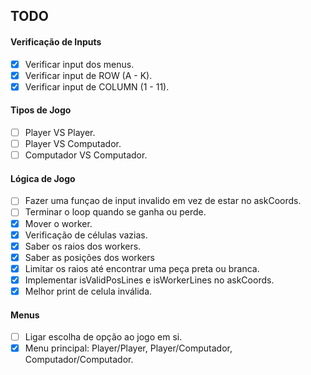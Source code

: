 ## TODO
#### Verificação de Inputs
- [x] Verificar input dos menus.
- [x] Verificar input de ROW (A - K).
- [x] Verificar input de COLUMN (1 - 11).

#### Tipos de Jogo
- [ ] Player VS Player.
- [ ] Player VS Computador.
- [ ] Computador VS Computador.

#### Lógica de Jogo
- [ ] Fazer uma funçao de input invalido em vez de estar no askCoords.
- [ ] Terminar o loop quando se ganha ou perde.
- [x] Mover o worker.
- [x] Verificação de células vazias.
- [X] Saber os raios dos workers.
- [X] Saber as posições dos workers
- [X] Limitar os raios até encontrar uma peça preta ou branca.
- [X] Implementar isValidPosLines e isWorkerLines no askCoords.
- [X] Melhor print de celula inválida.

#### Menus
- [ ] Ligar escolha de opção ao jogo em si.
- [x] Menu principal: Player/Player, Player/Computador, Computador/Computador.
